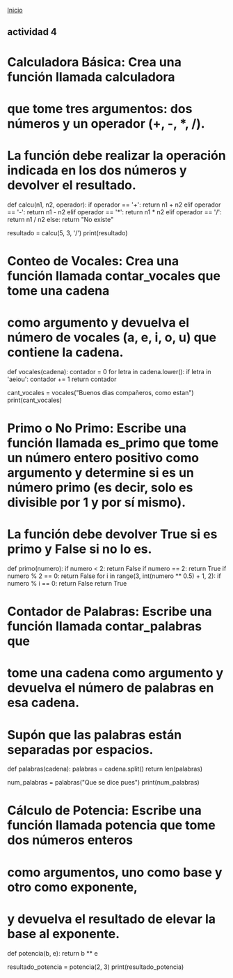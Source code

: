 <!-- No borrar o modificar -->
[Inicio](./index.md)

## actividad 4
# Calculadora Básica: Crea una función llamada calculadora
# que tome tres argumentos: dos números y un operador (+, -, *, /).
# La función debe realizar la operación indicada en los dos números y devolver el resultado.

def calcu(n1, n2, operador):
    if operador == '+':
        return n1 + n2
    elif operador == '-':
        return n1 - n2
    elif operador == '*':
        return n1 * n2
    elif operador == '/':
            return n1 / n2
    else:
        return "No existe"

resultado = calcu(5, 3, '/')
print(resultado)

# Conteo de Vocales: Crea una función llamada contar_vocales que tome una cadena 
# como argumento y devuelva el número de vocales (a, e, i, o, u) que contiene la cadena.
 
def vocales(cadena):
    contador = 0
    for letra in cadena.lower():
        if letra in 'aeiou':
            contador += 1
    return contador

cant_vocales = vocales("Buenos dias compañeros, como estan")
print(cant_vocales)  
    
# Primo o No Primo: Escribe una función llamada es_primo que tome un número entero positivo como argumento y determine si es un número primo (es decir, solo es divisible por 1 y por sí mismo). 

# La función debe devolver True si es primo y False si no lo es.

def primo(numero):
    if numero < 2:
        return False
    if numero == 2:
        return True
    if numero % 2 == 0:
        return False
    for i in range(3, int(numero ** 0.5) + 1, 2):
        if numero % i == 0:
            return False
    return True

# Contador de Palabras: Escribe una función llamada contar_palabras que 
# tome una cadena como argumento y devuelva el número de palabras en esa cadena.
# Supón que las palabras están separadas por espacios.

def palabras(cadena):
    palabras = cadena.split()
    return len(palabras)

num_palabras = palabras("Que se dice pues")
print(num_palabras)  

# Cálculo de Potencia: Escribe una función llamada potencia que tome dos números enteros
# como argumentos, uno como base y otro como exponente, 
# y devuelva el resultado de elevar la base al exponente.

def potencia(b, e):
    return b ** e

resultado_potencia = potencia(2, 3)
print(resultado_potencia)


<!-- Su documentación aquí -->






